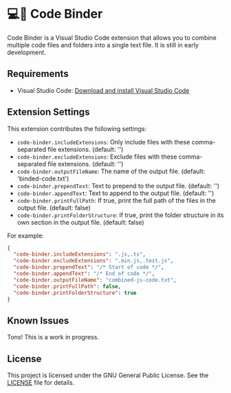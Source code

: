 # 💻📂 Code Binder

Code Binder is a Visual Studio Code extension that allows you to combine multiple code files and folders into a single text file. It is still in early development.


## Requirements

- Visual Studio Code: [Download and install Visual Studio Code](https://code.visualstudio.com/download)


## Extension Settings

This extension contributes the following settings:

* `code-binder.includeExtensions`: Only include files with these comma-separated file extensions. (default: '')
* `code-binder.excludeExtensions`: Exclude files with these comma-separated file extensions. (default: '')
* `code-binder.outputFileName`: The name of the output file. (default: 'binded-code.txt')
* `code-binder.prependText`: Text to prepend to the output file. (default: '')
* `code-binder.appendText`: Text to append to the output file. (default: '')
* `code-binder.printFullPath`: If true, print the full path of the files in the output file. (default: false)
* `code-binder.printFolderStructure`: If true, print the folder structure in its own section in the output file. (default: false)

For example:
```json
{
  "code-binder.includeExtensions": ".js,.ts",
  "code-binder.excludeExtensions": ".min.js,.test.js",
  "code-binder.prependText": "/* Start of code */",
  "code-binder.appendText": "/* End of code */",
  "code-binder.outputFileName": "combined-js-code.txt",
  "code-binder.printFullPath": false,
  "code-binder.printFolderStructure": true
}

```

## Known Issues

Tons! This is a work in progress.


## License

This project is licensed under the GNU General Public License. See the [LICENSE](LICENSE) file for details.
